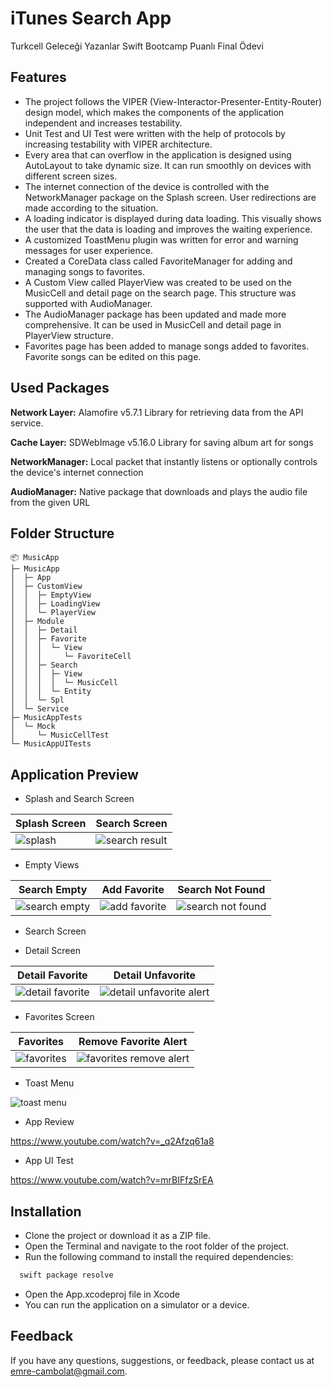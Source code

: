 
# iTunes Search App

Turkcell Geleceği Yazanlar Swift Bootcamp Puanlı Final Ödevi
## Features

- The project follows the VIPER (View-Interactor-Presenter-Entity-Router) design model, which makes the components of the application independent and increases testability.
- Unit Test and UI Test were written with the help of protocols by increasing testability with VIPER architecture.
- Every area that can overflow in the application is designed using AutoLayout to take dynamic size. It can run smoothly on devices with different screen sizes.
- The internet connection of the device is controlled with the NetworkManager package on the Splash screen. User redirections are made according to the situation.
- A loading indicator is displayed during data loading. This visually shows the user that the data is loading and improves the waiting experience.
- A customized ToastMenu plugin was written for error and warning messages for user experience.
- Created a CoreData class called FavoriteManager for adding and managing songs to favorites.
- A Custom View called PlayerView was created to be used on the MusicCell and detail page on the search page. This structure was supported with AudioManager.
- The AudioManager package has been updated and made more comprehensive. It can be used in MusicCell and detail page in PlayerView structure.
- Favorites page has been added to manage songs added to favorites. Favorite songs can be edited on this page.




  
## Used Packages

**Network Layer:** Alamofire v5.7.1 Library for retrieving data from the API service.

**Cache Layer:** SDWebImage v5.16.0 Library for saving album art for songs

**NetworkManager:** Local packet that instantly listens or optionally controls the device's internet connection

**AudioManager:** Native package that downloads and plays the audio file from the given URL



  
## Folder Structure

```
📦 MusicApp
├─ MusicApp
│  ├─ App
│  ├─ CustomView
│  │  ├─ EmptyView
│  │  ├─ LoadingView
│  │  └─ PlayerView
│  ├─ Module
│  │  ├─ Detail
│  │  ├─ Favorite
│  │  │  └─ View
│  │  │     └─ FavoriteCell
│  │  ├─ Search
│  │  │  ├─ View
│  │  │  │  └─ MusicCell
│  │  │  └─ Entity
│  │  └─ Spl
│  └─ Service
├─ MusicAppTests
│  └─ Mock
│     └─ MusicCellTest
└─ MusicAppUITests

```


  
## Application Preview

- Splash and Search Screen


| Splash Screen | Search Screen |
|---------|---------|
| ![splash](https://github.com/emre-cambolat/EmreCambolat_HWFinal/assets/83469064/70d5bb3e-a8fd-41c6-9db8-4a931c6cf570) | ![search result](https://github.com/emre-cambolat/EmreCambolat_HWFinal/assets/83469064/93fed8ef-efb0-4c09-9e82-729a0fab8666) |



- Empty Views

| Search Empty | Add Favorite | Search Not Found |
|---------|---------|---------|
| ![search empty](https://github.com/emre-cambolat/EmreCambolat_HWFinal/assets/83469064/af3b6a21-353c-45ef-a971-4b70a4bd5ff4) | ![add favorite](https://github.com/emre-cambolat/EmreCambolat_HWFinal/assets/83469064/94420f61-4869-4a32-b9b8-403c2b96f289) | ![search not found](https://github.com/emre-cambolat/EmreCambolat_HWFinal/assets/83469064/746efc5f-a78a-4ba7-b4b4-2f506e43b798) |



- Search Screen


- Detail Screen

| Detail Favorite | Detail Unfavorite |
|---------|---------|
| ![detail favorite](https://github.com/emre-cambolat/EmreCambolat_HWFinal/assets/83469064/e840925d-85eb-49ba-92ff-72bed74ed182) | ![detail unfavorite alert](https://github.com/emre-cambolat/EmreCambolat_HWFinal/assets/83469064/35661985-ba22-4af0-9468-924aa431f600) |



- Favorites Screen

| Favorites | Remove Favorite Alert |
|---------|---------|
| ![favorites](https://github.com/emre-cambolat/EmreCambolat_HWFinal/assets/83469064/0107738f-d387-4b0a-bdf4-f7eab1aa8992) | ![favorites remove alert](https://github.com/emre-cambolat/EmreCambolat_HWFinal/assets/83469064/c5e0e992-7283-42ef-94ae-dd810c349436) |

- Toast Menu

![toast menu](https://github.com/emre-cambolat/EmreCambolat_HWFinal/assets/83469064/27872dce-d62b-4c73-ab37-9ba6551018cc)


- App Review
  
https://www.youtube.com/watch?v=_q2Afzq61a8

- App UI Test
  
https://www.youtube.com/watch?v=mrBIFfzSrEA

  

## Installation

- Clone the project or download it as a ZIP file.
- Open the Terminal and navigate to the root folder of the project.
- Run the following command to install the required dependencies:
```bash
  swift package resolve
```
- Open the App.xcodeproj file in Xcode
- You can run the application on a simulator or a device.

  
## Feedback

If you have any questions, suggestions, or feedback, please contact us at emre-cambolat@gmail.com.

  
